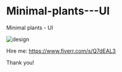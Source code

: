 # Minimal-plants---UI
Minimal plants - UI

![design](https://github.com/SK-Chaurasiya/Minimal-plants---UI/assets/97239651/38cfdb70-7da7-46ce-bb73-d808ccb9e20d)

Hire me: https://www.fiverr.com/s/Q7dEAL3

Thank you!
